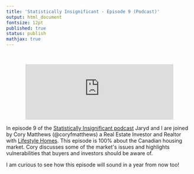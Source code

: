 ```yaml
---
title: 'Statistically Insignificant - Episode 9 (Podcast)'
output: html_document
fontsize: 12pt
published: true
status: publish
mathjax: true
---
```


<br>
<p align="center">
	<iframe src="https://podcasters.spotify.com/pod/show/statisticallyinsig/embed/episodes/The-Canadian-Housing-Market-e1to6lj/a-a971veb" height="150px" width="400px" frameborder="0" scrolling="no"></iframe>
</p>

In episode 9 of the [Statistically Insignificant podcast](https://statisticallyinsignificant.sounder.fm/show/statistically-insignificant) Jaryd and I are joined by  Cory Matthews (@coryfmatthews) a Real Estate Investor and Realtor with [Lifestyle Homes](lifestylehomes.realestate). This episode is 100% about the Canadian housing market. Cory discusses some of the market's issues and highlights vulnerabilities that buyers and investors should be aware of. 

I am curious to see how this episode will sound in a year from now too!